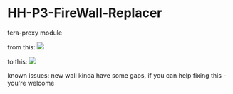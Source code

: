 # HH-P3-FireWall-Replacer
tera-proxy module

from this:
![](http://u.cubeupload.com/Owyn/TERAScreenShot201707.jpg)

to this:
![](http://u.cubeupload.com/Owyn/TERAScreenShot201708.jpg)


known issues: new wall kinda have some gaps, if you can help fixing this - you're welcome
